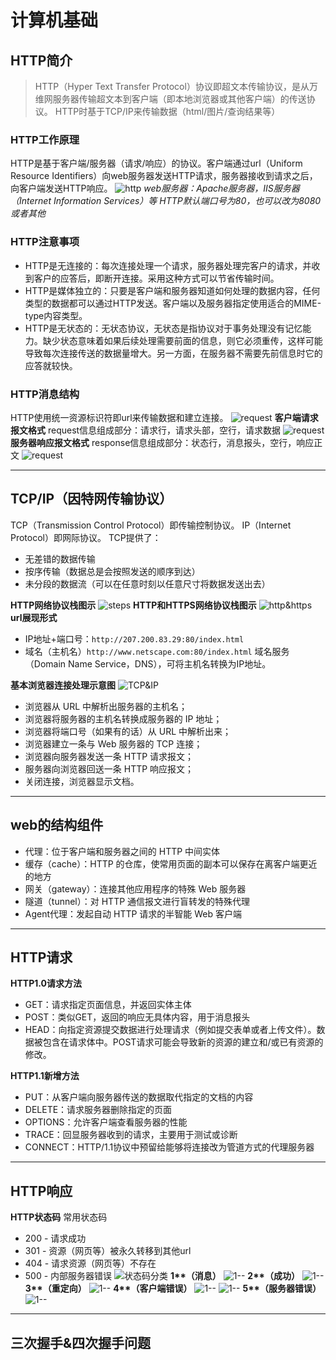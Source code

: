 # 计算机基础
## HTTP简介
>HTTP（Hyper Text Transfer Protocol）协议即超文本传输协议，是从万维网服务器传输超文本到客户端（即本地浏览器或其他客户端）的传送协议。
>HTTP时基于TCP/IP来传输数据（html/图片/查询结果等）

### HTTP工作原理
HTTP是基于客户端/服务器（请求/响应）的协议。客户端通过url（Uniform Resource Identifiers）向web服务器发送HTTP请求，服务器接收到请求之后，向客户端发送HTTP响应。
![http](./images/http/http.png)
*web服务器：Apache服务器，IIS服务器（Internet Information Services）等*
*HTTP默认端口号为80，也可以改为8080或者其他*

### HTTP注意事项
- HTTP是无连接的：每次连接处理一个请求，服务器处理完客户的请求，并收到客户的应答后，即断开连接。采用这种方式可以节省传输时间。
- HTTP是媒体独立的：只要是客户端和服务器知道如何处理的数据内容，任何类型的数据都可以通过HTTP发送。客户端以及服务器指定使用适合的MIME-type内容类型。 
- HTTP是无状态的：无状态协议，无状态是指协议对于事务处理没有记忆能力。缺少状态意味着如果后续处理需要前面的信息，则它必须重传，这样可能导致每次连接传送的数据量增大。另一方面，在服务器不需要先前信息时它的应答就较快。

### HTTP消息结构
HTTP使用统一资源标识符即url来传输数据和建立连接。
![request](./images/http/req&res.png)
**客户端请求报文格式**
request信息组成部分：请求行，请求头部，空行，请求数据
![request](./images/http/request.png)
**服务器响应报文格式**
response信息组成部分：状态行，消息报头，空行，响应正文
![request](./images/http/response.png)
___
## TCP/IP（因特网传输协议）
TCP（Transmission Control Protocol）即传输控制协议。
IP（Internet Protocol）即网际协议。
TCP提供了：
- 无差错的数据传输
- 按序传输（数据总是会按照发送的顺序到达）
- 未分段的数据流（可以在任意时刻以任意尺寸将数据发送出去）

**HTTP网络协议栈图示**
![steps](./images/http/steps.png)
**HTTP和HTTPS网络协议栈图示**
![http&https](./images/http/http&https.png)
**url展现形式**

- IP地址+端口号：`http://207.200.83.29:80/index.html`
- 域名（主机名）`http://www.netscape.com:80/index.html`
域名服务（Domain Name Service，DNS），可将主机名转换为IP地址。

**基本浏览器连接处理示意图**
![TCP&IP](./images/http/TCP&IP.png)

- 浏览器从 URL 中解析出服务器的主机名；
- 浏览器将服务器的主机名转换成服务器的 IP 地址；
- 浏览器将端口号（如果有的话）从 URL 中解析出来；
- 浏览器建立一条与 Web 服务器的 TCP 连接；
- 浏览器向服务器发送一条 HTTP 请求报文；
- 服务器向浏览器回送一条 HTTP 响应报文；
- 关闭连接，浏览器显示文档。

___
## web的结构组件
- 代理：位于客户端和服务器之间的 HTTP 中间实体
- 缓存（cache）：HTTP 的仓库，使常用页面的副本可以保存在离客户端更近的地方
- 网关（gateway）：连接其他应用程序的特殊 Web 服务器
- 隧道（tunnel）：对 HTTP 通信报文进行盲转发的特殊代理
- Agent代理：发起自动 HTTP 请求的半智能 Web 客户端

___
## HTTP请求
**HTTP1.0请求方法**
- GET：请求指定页面信息，并返回实体主体
- POST：类似GET，返回的响应无具体内容，用于消息报头
- HEAD：向指定资源提交数据进行处理请求（例如提交表单或者上传文件）。数据被包含在请求体中。POST请求可能会导致新的资源的建立和/或已有资源的修改。

**HTTP1.1新增方法**
- PUT：从客户端向服务器传送的数据取代指定的文档的内容
- DELETE：请求服务器删除指定的页面
- OPTIONS：允许客户端查看服务器的性能
- TRACE：回显服务器收到的请求，主要用于测试或诊断
- CONNECT：HTTP/1.1协议中预留给能够将连接改为管道方式的代理服务器

___
## HTTP响应
**HTTP状态码**
常用状态码
- 200 - 请求成功
- 301 - 资源（网页等）被永久转移到其他url
- 404 - 请求资源（网页等）不存在
- 500 - 内部服务器错误
![状态码分类](./images/http/class.png)
**1\*\*（消息）**
![1--](./images/http/1--.png)
**2\*\*（成功）**
![1--](./images/http/2--.png)
**3\*\*（重定向）**
![1--](./images/http/3--.png)
**4\*\*（客户端错误）**
![1--](./images/http/4--.png)
![1--](./images/http/4---.png)
**5\*\*（服务器错误）**
![1--](./images/http/5--.png)

___
## 三次握手&四次握手问题

